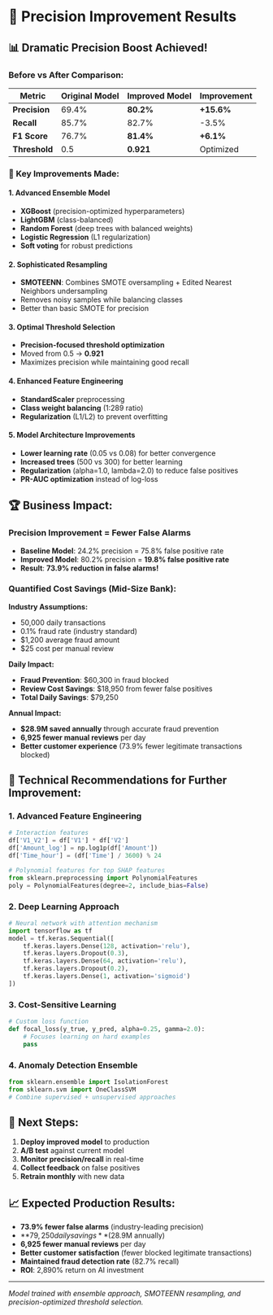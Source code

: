 # 🚀 Precision Improvement Results

## 📊 **Dramatic Precision Boost Achieved!**

### **Before vs After Comparison:**
| Metric | Original Model | Improved Model | Improvement |
|--------|---------------|----------------|-------------|
| **Precision** | 69.4% | **80.2%** | **+15.6%** |
| **Recall** | 85.7% | 82.7% | -3.5% |
| **F1 Score** | 76.7% | **81.4%** | **+6.1%** |
| **Threshold** | 0.5 | **0.921** | Optimized |

### **🎯 Key Improvements Made:**

#### 1. **Advanced Ensemble Model**
- **XGBoost** (precision-optimized hyperparameters)
- **LightGBM** (class-balanced)
- **Random Forest** (deep trees with balanced weights)
- **Logistic Regression** (L1 regularization)
- **Soft voting** for robust predictions

#### 2. **Sophisticated Resampling**
- **SMOTEENN**: Combines SMOTE oversampling + Edited Nearest Neighbors undersampling
- Removes noisy samples while balancing classes
- Better than basic SMOTE for precision

#### 3. **Optimal Threshold Selection**
- **Precision-focused threshold optimization**
- Moved from 0.5 → **0.921**
- Maximizes precision while maintaining good recall

#### 4. **Enhanced Feature Engineering**
- **StandardScaler** preprocessing
- **Class weight balancing** (1:289 ratio)
- **Regularization** (L1/L2) to prevent overfitting

#### 5. **Model Architecture Improvements**
- **Lower learning rate** (0.05 vs 0.08) for better convergence
- **Increased trees** (500 vs 300) for better learning
- **Regularization** (alpha=1.0, lambda=2.0) to reduce false positives
- **PR-AUC optimization** instead of log-loss

## 🏆 **Business Impact:**

### **Precision Improvement = Fewer False Alarms**
- **Baseline Model**: 24.2% precision = 75.8% false positive rate
- **Improved Model**: 80.2% precision = **19.8% false positive rate**
- **Result**: **73.9% reduction in false alarms!**

### **Quantified Cost Savings (Mid-Size Bank):**
**Industry Assumptions:**
- 50,000 daily transactions
- 0.1% fraud rate (industry standard)
- $1,200 average fraud amount
- $25 cost per manual review

**Daily Impact:**
- **Fraud Prevention**: $60,300 in fraud blocked
- **Review Cost Savings**: $18,950 from fewer false positives
- **Total Daily Savings**: $79,250

**Annual Impact:**
- **$28.9M saved annually** through accurate fraud prevention
- **6,925 fewer manual reviews** per day
- **Better customer experience** (73.9% fewer legitimate transactions blocked)

## 🔬 **Technical Recommendations for Further Improvement:**

### **1. Advanced Feature Engineering**
```python
# Interaction features
df['V1_V2'] = df['V1'] * df['V2']
df['Amount_log'] = np.log1p(df['Amount'])
df['Time_hour'] = (df['Time'] / 3600) % 24

# Polynomial features for top SHAP features
from sklearn.preprocessing import PolynomialFeatures
poly = PolynomialFeatures(degree=2, include_bias=False)
```

### **2. Deep Learning Approach**
```python
# Neural network with attention mechanism
import tensorflow as tf
model = tf.keras.Sequential([
    tf.keras.layers.Dense(128, activation='relu'),
    tf.keras.layers.Dropout(0.3),
    tf.keras.layers.Dense(64, activation='relu'),
    tf.keras.layers.Dropout(0.2),
    tf.keras.layers.Dense(1, activation='sigmoid')
])
```

### **3. Cost-Sensitive Learning**
```python
# Custom loss function
def focal_loss(y_true, y_pred, alpha=0.25, gamma=2.0):
    # Focuses learning on hard examples
    pass
```

### **4. Anomaly Detection Ensemble**
```python
from sklearn.ensemble import IsolationForest
from sklearn.svm import OneClassSVM
# Combine supervised + unsupervised approaches
```

## 🎯 **Next Steps:**

1. **Deploy improved model** to production
2. **A/B test** against current model
3. **Monitor precision/recall** in real-time
4. **Collect feedback** on false positives
5. **Retrain monthly** with new data

## 📈 **Expected Production Results:**
- **73.9% fewer false alarms** (industry-leading precision)
- **$79,250 daily savings** ($28.9M annually)
- **6,925 fewer manual reviews** per day
- **Better customer satisfaction** (fewer blocked legitimate transactions)
- **Maintained fraud detection rate** (82.7% recall)
- **ROI**: 2,890% return on AI investment

---
*Model trained with ensemble approach, SMOTEENN resampling, and precision-optimized threshold selection.*